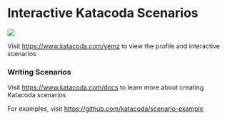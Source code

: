 # Interactive Katacoda Scenarios

[![](http://shields.katacoda.com/katacoda/yemz/count.svg)](https://www.katacoda.com/yemz "Get your profile on Katacoda.com")

Visit https://www.katacoda.com/yemz to view the profile and interactive scenarios

### Writing Scenarios
Visit https://www.katacoda.com/docs to learn more about creating Katacoda scenarios

For examples, visit https://github.com/katacoda/scenario-example
